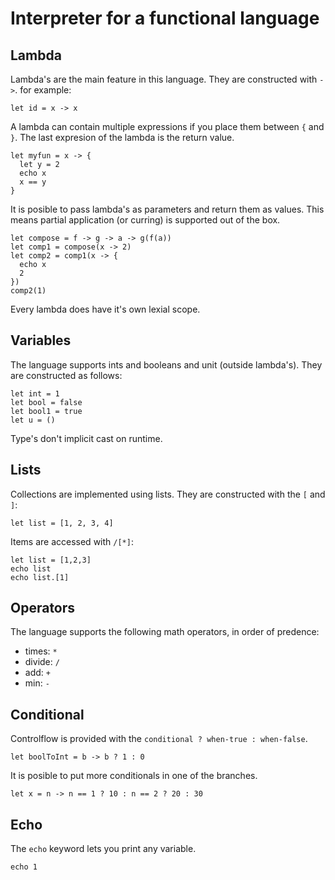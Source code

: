 # Interpreter for a functional language

## Lambda
Lambda's are the main feature in this language. They are constructed with `->`. for example:
```
let id = x -> x
```
A lambda can contain multiple expressions if you place them between `{` and `}`. The last expresion of the lambda is the return value.
```
let myfun = x -> {
  let y = 2
  echo x
  x == y
}
```
It is posible to pass lambda's as parameters and return them as values. This means partial application (or curring) is supported out of the box.
```
let compose = f -> g -> a -> g(f(a))
let comp1 = compose(x -> 2)
let comp2 = comp1(x -> {
  echo x
  2
})
comp2(1)
```
Every lambda does have it's own lexial scope.

## Variables
The language supports ints and booleans and unit (outside lambda's). They are constructed as follows:
```
let int = 1
let bool = false
let bool1 = true
let u = ()
```
Type's don't implicit cast on runtime.

## Lists
Collections are implemented using lists. They are constructed with the `[` and `]`:
```
let list = [1, 2, 3, 4]
```
Items are accessed with `/[*]`:
```
let list = [1,2,3]
echo list
echo list.[1]
```

## Operators
The language supports the following math operators, in order of predence:
* times: `*`
* divide: `/`
* add: `+`
* min: `-`

## Conditional
Controlflow is provided with the `conditional ? when-true : when-false`.
```
let boolToInt = b -> b ? 1 : 0
```
It is posible to put more conditionals in one of the branches.
```
let x = n -> n == 1 ? 10 : n == 2 ? 20 : 30
```

## Echo
The `echo` keyword lets you print any variable.
```
echo 1
```